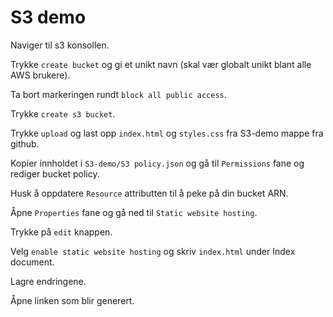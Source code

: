# S3 demo

Naviger til s3 konsollen.

Trykke `create bucket` og gi et unikt navn (skal vær globalt unikt blant alle AWS brukere).

Ta bort markeringen rundt `block all public access`.

Trykke `create s3 bucket`.

Trykke `upload` og last opp `index.html` og `styles.css` fra S3-demo mappe fra github.

Kopier innholdet i `S3-demo/S3 policy.json` og gå til `Permissions` fane og rediger bucket policy.

Husk å oppdatere `Resource` attributten til å peke på din bucket ARN.

Åpne `Properties` fane og gå ned til `Static website hosting`.

Trykke på `edit` knappen.

Velg `enable static website hosting` og skriv `index.html` under Index document.

Lagre endringene.

Åpne linken som blir generert.
